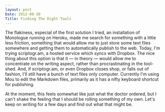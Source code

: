 ```yaml
---
layout: post
Date: 2012-08-30
Title: Finding The Right Tools
---
```


The flakiness, especial of the first solution I tried, an installation of Monologue running on Heroku, made me search for something with a little less friction, something that would allow me to just store some text files somewhere and getting them to automatically publish to the web. Today, I'm trying scriptogr.am, a hosted service which syncs with Dropbox. The nice thing about this option is that it — in theory — would allow me to concentrate on the writing aspect, rather than procrastinating in the tool-shed. And, if scriptogr.am, or even Dropbox closes shop, or falls out of fashion, I'll still have a bunch of text files only computer. Currently I'm using Mou to edit the Markdown files, primarily as it has a nifty keyboard shortcut for publishing.

At the moment, this feels somewhat like just what the doctor ordered, but I can't shake the feeling that I should be rolling something of my own. Let's keep on writing for a few days and find out what that might be.
